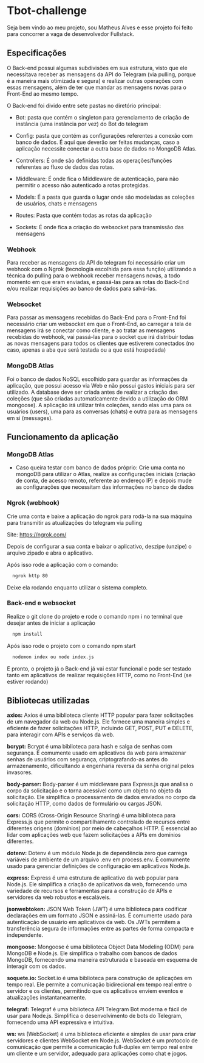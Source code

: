 

# Tbot-challenge

Seja bem vindo ao meu projeto, sou Matheus Alves e esse projeto foi feito para concorrer a vaga de desenvolvedor Fullstack.

## Especificações

O Back-end possui algumas subdivisões em sua estrutura, visto que ele necessitava receber as mensagens da API do Telegram (via pulling, porque é a maneira mais otimizada e segura)
e realizar outras operações com essas mensagens, além de ter que mandar as mensagens novas para o Front-End ao mesmo tempo.

O Back-end foi divido entre sete pastas no diretório principal:

- Bot: pasta que contém o singleton para gerenciamento de criação de instância (uma instância por vez) do Bot do telegram

- Config: pasta que contém as configurações referentes a conexão com banco de dados. É aqui que deverão ser feitas mudanças, caso a aplicação necessite conectar a outra base de dados no MongoDB Atlas.

- Controllers: É onde são definidas todas as operações/funções referentes ao fluxo de dados das rotas.

- Middleware: É onde fica o Middleware de autenticação, para não permitir o acesso não autenticado a rotas protegidas.

- Models: É a pasta que guarda o lugar onde são modeladas as coleções de usuários, chats e mensagens

- Routes: Pasta que contém todas as rotas da aplicação

- Sockets: É onde fica a criação do websocket para transmissão das mensagens

### Webhook

Para receber as mensagens da API do telegram foi necessário criar um webhook com o Ngrok (tecnologia escolhida para essa função) utilizando a técnica do pulling para o webhook receber mensagens novas, a todo momento em que eram enviadas, e passá-las para as rotas do Back-End e/ou realizar requisições ao banco de dados para salvá-las.

### Websocket

Para passar as mensagens recebidas do Back-End para o Front-End foi necessário criar um websocket em que o Front-End, ao carregar a tela de mensagens irá se conectar como cliente, e ao tratar as mensagens recebidas do webhook, vai passá-las para o socket que irá distribuir todas as novas mensagens para todos os clientes que estiverem conectados (no caso, apenas a aba que será testada ou a que está hospedada)

### MongoDB Atlas

Foi o banco de dados NoSQL escolhido para guardar as informações da aplicação, que possui acesso via Web e não possui gastos iniciais para ser utilizado. A database deve ser criada antes de realizar a criação das coleções (que são criadas automaticamente devido a utilização do ORM mongoose). A aplicação irá utilizar três coleções, sendo elas uma para os usuários (users), uma para as conversas (chats) e outra para as mensagens em si (messages).

## Funcionamento da aplicação

### MongoDB Atlas 

- Caso queira testar com banco de dados próprio: Crie uma conta no mongoDB para utilizar o Atlas, realize as configurações iniciais (criação de conta, de acesso remoto, referente ao endereço IP) e depois mude as configurações que necessitam das informações no banco de dados

### Ngrok (webhook)

Crie uma conta e baixe a aplicação do ngrok para rodá-la na sua máquina para transmitir as atualizações do telegram via pulling

Site: https://ngrok.com/

Depois de configurar a sua conta e baixar o aplicativo, deszipe (unzipe) o arquivo zipado e abra o aplicativo.

Após isso rode a aplicação com o comando:

```bash
  ngrok http 80
```

Deixe ela rodando enquanto utilizar o sistema completo.

### Back-end e websocket

Realize o git clone do projeto e rode o comando npm i no terminal que desejar antes de iniciar a aplicação

```bash
  npm install
```

Após isso rode o projeto com o comando npm start

```bash
  nodemon index ou node index.js
```

E pronto, o projeto já o Back-end já vai estar funcional e pode ser testado tanto em aplicativos de realizar requisições HTTP, como no Front-End (se estiver rodando)
    
## Bibliotecas utilizadas

**axios:**
Axios é uma biblioteca cliente HTTP popular para fazer solicitações de um navegador da web ou Node.js. Ele fornece uma maneira simples e eficiente de fazer solicitações HTTP, incluindo GET, POST, PUT e DELETE, para interagir com APIs e serviços da web.

**bcrypt:**
Bcrypt é uma biblioteca para hash e salga de senhas com segurança. É comumente usado em aplicativos da web para armazenar senhas de usuários com segurança, criptografando-as antes do armazenamento, dificultando a engenharia reversa da senha original pelos invasores.

**body-parser:**
Body-parser é um middleware para Express.js que analisa o corpo da solicitação e o torna acessível como um objeto no objeto da solicitação. Ele simplifica o processamento de dados enviados no corpo da solicitação HTTP, como dados de formulário ou cargas JSON.

**cors:**
CORS (Cross-Origin Resource Sharing) é uma biblioteca para Express.js que permite o compartilhamento controlado de recursos entre diferentes origens (domínios) por meio de cabeçalhos HTTP. É essencial ao lidar com aplicações web que fazem solicitações a APIs em domínios diferentes.

**dotenv:**
Dotenv é um módulo Node.js de dependência zero que carrega variáveis ​​de ambiente de um arquivo .env em process.env. É comumente usado para gerenciar definições de configuração em aplicativos Node.js.

**express:**
Express é uma estrutura de aplicativo da web popular para Node.js. Ele simplifica a criação de aplicativos da web, fornecendo uma variedade de recursos e ferramentas para a construção de APIs e servidores da web robustos e escaláveis.

**jsonwebtoken:**
JSON Web Token (JWT) é uma biblioteca para codificar declarações em um formato JSON e assiná-las. É comumente usado para autenticação de usuário em aplicativos da web. Os JWTs permitem a transferência segura de informações entre as partes de forma compacta e independente.

**mongoose:**
Mongoose é uma biblioteca Object Data Modeling (ODM) para MongoDB e Node.js. Ele simplifica o trabalho com bancos de dados MongoDB, fornecendo uma maneira estruturada e baseada em esquema de interagir com os dados.

**soquete.io:**
Socket.io é uma biblioteca para construção de aplicações em tempo real. Ele permite a comunicação bidirecional em tempo real entre o servidor e os clientes, permitindo que os aplicativos enviem eventos e atualizações instantaneamente.

**telegraf:**
Telegraf é uma biblioteca API Telegram Bot moderna e fácil de usar para Node.js. Simplifica o desenvolvimento de bots do Telegram, fornecendo uma API expressiva e intuitiva.

**ws:**
ws (WebSocket) é uma biblioteca eficiente e simples de usar para criar servidores e clientes WebSocket em Node.js. WebSocket é um protocolo de comunicação que permite a comunicação full-duplex em tempo real entre um cliente e um servidor, adequado para aplicações como chat e jogos.
